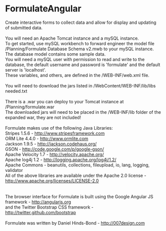 FormulateAngular
================
Create interactive forms to collect data and allow for display and updating of submitted data.
<br><br>
You will need an Apache Tomcat instance and a mySQL instance.<br>
To get started, use mySQL workbench to forward engineer the model file /Planning/Formulate Database Schema v2.mwb
to your mySQL instance.  The database model contains some sample data.<br>
You will need a mySQL user with permission to read and write to the database, 
the default username and password is 'formulate' and the default server is 'localhost'.<br>
These variables, and others, are defined in the /WEB-INF/web.xml file.
<br><br>
You will need to download the jars listed in /WebContent/WEB-INF/lib/libs needed.txt
<br><br>
There is a .war you can deploy to your Tomcat instance at /Planning/formulate.war<br>
The downloaded jars will need to be placed in the /WEB-INF/lib folder of the expanded war, they are not included!
<br><br>
Formulate makes use of the following Java Libraries:<br>
Stripes 1.5.6 - http://www.stripesframework.com<br>
ORM Lite 4.4.0 - http://www.ormlite.com<br>
Jackson 1.9.5 - http://jackson.codehaus.org/<br>
GSON - http://code.google.com/p/google-gson/<br>
Apache Velocity 1.7 - http://velocity.apache.org/<br>
Apache log4j 1.2 - http://logging.apache.org/log4j/1.2/<br>
Apache Commons - beanutils, collections, fileupload, io, lang, logging, validator<br>
All of the above libraries are available under the Apache 2.0 license - http://www.apache.org/licenses/LICENSE-2.0 <br>
<br><br>
The browser interface for Formulate is built using the Google Angular JS framework - http://angularjs.org <br>
and the Twitter Bootstrap CSS framework - http://twitter.github.com/bootstrap 
<br><br>
Formulate was written by Daniel Hinds-Bond - http://007design.com
